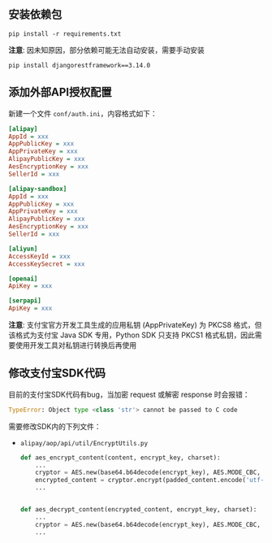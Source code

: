 ## 安装依赖包
```shell
pip install -r requirements.txt
```

**注意**: 因未知原因，部分依赖可能无法自动安装，需要手动安装
```shell
pip install djangorestframework==3.14.0
```

## 添加外部API授权配置
新建一个文件 `conf/auth.ini`，内容格式如下：
```ini
[alipay]
AppId = xxx
AppPublicKey = xxx
AppPrivateKey = xxx
AlipayPublicKey = xxx
AesEncryptionKey = xxx
SellerId = xxx

[alipay-sandbox]
AppId = xxx
AppPublicKey = xxx
AppPrivateKey = xxx
AlipayPublicKey = xxx
AesEncryptionKey = xxx
SellerId = xxx

[aliyun]
AccessKeyId = xxx
AccessKeySecret = xxx

[openai]
ApiKey = xxx

[serpapi]
ApiKey = xxx
```

**注意**: 支付宝官方开发工具生成的应用私钥 (AppPrivateKey) 为 PKCS8 格式，但该格式为支付宝 Java SDK 专用，Python SDK 只支持 PKCS1 格式私钥，因此需要使用开发工具对私钥进行转换后再使用

## 修改支付宝SDK代码
目前的支付宝SDK代码有bug，当加密 request 或解密 response 时会报错：
```python
TypeError: Object type <class 'str'> cannot be passed to C code
```

需要修改SDK内的下列文件：
- `alipay/aop/api/util/EncryptUtils.py`
    ```python
    def aes_encrypt_content(content, encrypt_key, charset):
        ...
        cryptor = AES.new(base64.b64decode(encrypt_key), AES.MODE_CBC, iv.encode('utf-8'))
        encrypted_content = cryptor.encrypt(padded_content.encode('utf-8'))
        ...
    

    def aes_decrypt_content(encrypted_content, encrypt_key, charset):
        ...
        cryptor = AES.new(base64.b64decode(encrypt_key), AES.MODE_CBC, iv.encode('utf-8'))
        ...
    ```
